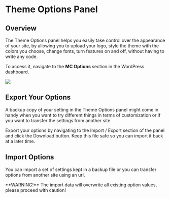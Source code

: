 # Theme Options Panel

## Overview

The Theme Options panel helps you easily take control over the appearance of your site, by allowing you to upload your logo, style the theme with the colors you choose, change fonts, turn features on and off, without having to write any code.

To access it, navigate to the **MC Options** section in the WordPress dashboard.

![](http://transvelo.github.io/mediacenter/docs/assets/images/mc-options-dashboard.png)

## Export Your Options

A backup copy of your setting in the Theme Options panel might come in handy when you want to try different things in terms of customization or if you want to transfer the settings from another site.

Export your options by navigating to the Import / Export section of the panel and click the Download button. Keep this file safe so you can import it back at a later time.

## Import Options

You can import a set of settings kept in a backup file or you can transfer options from another site using an url.

<div class="alert alert-danger">**WARNING!** The import data will overwrite all existing option values, please proceed with caution!</div>
